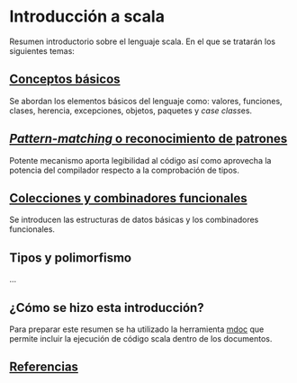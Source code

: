 # Introducción a scala

Resumen introductorio sobre el lenguaje scala. En el que se tratarán los siguientes temas:

## [Conceptos básicos](basics.md)

Se abordan los elementos básicos del lenguaje como: valores, funciones, clases, herencia, excepciones, objetos, paquetes y *case class*es.

## [*Pattern-matching* o reconocimiento de patrones](patternMatching.md)

Potente mecanismo aporta legibilidad al código así como aprovecha la potencia del compilador respecto a la comprobación de tipos.

## [Colecciones y combinadores funcionales](collections.md)

Se introducen las estructuras de datos básicas y los combinadores funcionales.

## Tipos y polimorfismo

...

## ¿Cómo se hizo esta introducción?

Para preparar este resumen se ha utilizado la herramienta [mdoc](https://scalameta.org/mdoc/) que permite incluir la ejecución de código scala dentro de los documentos.

## [Referencias](references.md)

